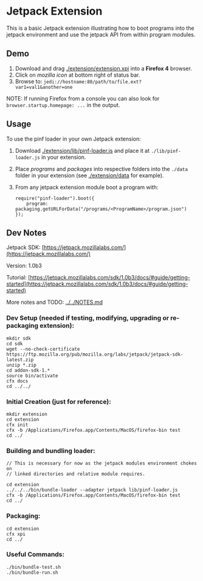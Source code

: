 Jetpack Extension
=================

This is a basic Jetpack extension illustrating how to boot programs into the
jetpack environment and use the jetpack API from within program modules.

Demo
----

  1. Download and drag [./extension/extension.xpi](https://github.com/pinf/loader-js/raw/master/demos/JetpackExtension/extension/extension.xpi) into a __Firefox 4__ browser.
  2. Click on _mozilla icon_ at bottom right of status bar.
  3. Browse to: `jedi://hostname:80/path/to/file.ext?var1=val1&another=one`

NOTE: If running Firefox from a console you can also look for `browser.startup.homepage: ...` in the output.

Usage
-----

To use the pinf loader in your own Jetpack extension:

  1. Download [./extension/lib/pinf-loader.js](https://github.com/pinf/loader-js/blob/master/demos/JetpackExtension/extension/lib/pinf-loader.js) and
     place it at `./lib/pinf-loader.js` in your extension.
  2. Place _programs_ and _packages_ into respective folders into the `./data` folder in your extension (see [./extension/data](https://github.com/pinf/loader-js/tree/master/demos/JetpackExtension/extension/data) for example).
  3. From any jetpack extension module boot a program with:

         require("pinf-loader").boot({
             program: packaging.getURLForData("/programs/<ProgramName>/program.json")
         });

Dev Notes
---------

Jetpack SDK: [https://jetpack.mozillalabs.com/](https://jetpack.mozillalabs.com/)

Version: 1.0b3

Tutorial: [https://jetpack.mozillalabs.com/sdk/1.0b3/docs/#guide/getting-started](https://jetpack.mozillalabs.com/sdk/1.0b3/docs/#guide/getting-started)

More notes and TODO: [../../NOTES.md](https://github.com/pinf/loader-js/blob/master/NOTES.md)

### Dev Setup (needed if testing, modifying, upgrading or re-packaging extension):

    mkdir sdk
    cd sdk
    wget --no-check-certificate https://ftp.mozilla.org/pub/mozilla.org/labs/jetpack/jetpack-sdk-latest.zip
    unzip *.zip
    cd addon-sdk-1.*
    source bin/activate
    cfx docs
    cd ../../

### Initial Creation (just for reference):

    mkdir extension
    cd extension
    cfx init
    cfx -b /Applications/Firefox.app/Contents/MacOS/firefox-bin test
    cd ../

### Building and bundling loader:

    // This is necessary for now as the jetpack modules environment chokes on
    // linked directories and relative module requires.

    cd extension
    ../../../bin/bundle-loader --adapter jetpack lib/pinf-loader.js
    cfx -b /Applications/Firefox.app/Contents/MacOS/firefox-bin test
    cd ../

### Packaging:

    cd extension
    cfx xpi
    cd ../

### Useful Commands:

    ./bin/bundle-test.sh
    ./bin/bundle-run.sh
